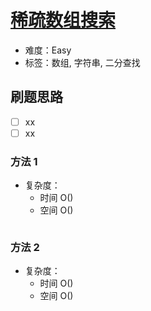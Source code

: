 # [稀疏数组搜索](https://leetcode-cn.com/problems/sparse-array-search-lcci/)

- 难度：Easy
- 标签：数组, 字符串, 二分查找

## 刷题思路

- [ ] xx
- [ ] xx

### 方法 1

- 复杂度：
    - 时间 O()
    - 空间 O()

``` js

```

### 方法 2

- 复杂度：
    - 时间 O()
    - 空间 O()

``` js

```
